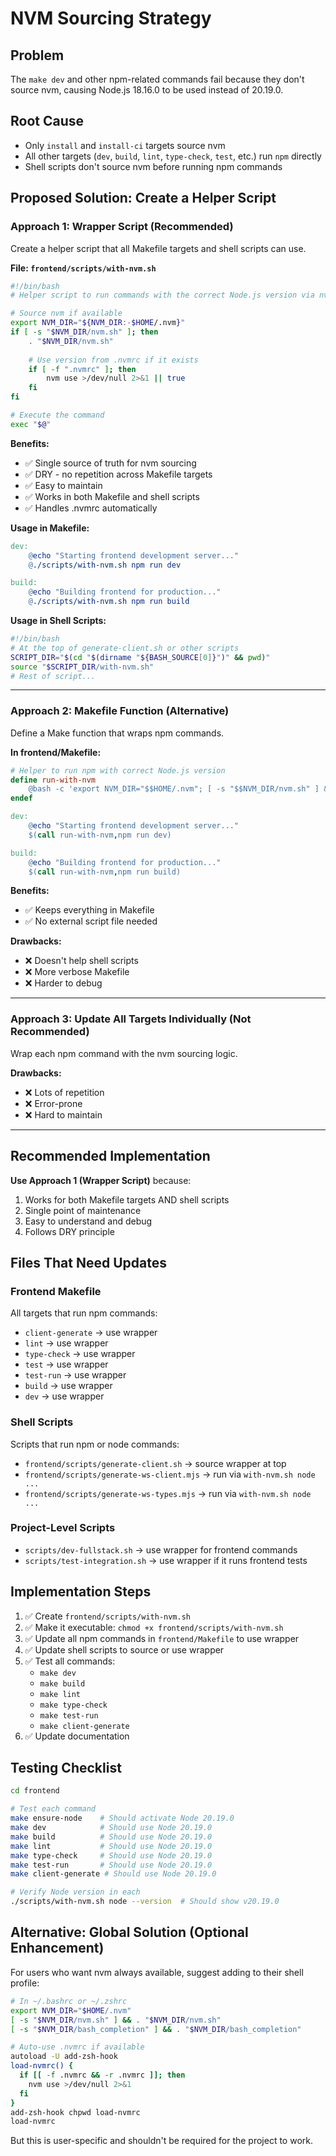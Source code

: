 # NVM Sourcing Strategy

## Problem
The `make dev` and other npm-related commands fail because they don't source nvm, causing Node.js 18.16.0 to be used instead of 20.19.0.

## Root Cause
- Only `install` and `install-ci` targets source nvm
- All other targets (`dev`, `build`, `lint`, `type-check`, `test`, etc.) run `npm` directly
- Shell scripts don't source nvm before running npm commands

## Proposed Solution: Create a Helper Script

### Approach 1: Wrapper Script (Recommended)
Create a helper script that all Makefile targets and shell scripts can use.

**File: `frontend/scripts/with-nvm.sh`**
```bash
#!/bin/bash
# Helper script to run commands with the correct Node.js version via nvm

# Source nvm if available
export NVM_DIR="${NVM_DIR:-$HOME/.nvm}"
if [ -s "$NVM_DIR/nvm.sh" ]; then
    . "$NVM_DIR/nvm.sh"
    
    # Use version from .nvmrc if it exists
    if [ -f ".nvmrc" ]; then
        nvm use >/dev/null 2>&1 || true
    fi
fi

# Execute the command
exec "$@"
```

**Benefits:**
- ✅ Single source of truth for nvm sourcing
- ✅ DRY - no repetition across Makefile targets
- ✅ Easy to maintain
- ✅ Works in both Makefile and shell scripts
- ✅ Handles .nvmrc automatically

**Usage in Makefile:**
```makefile
dev:
	@echo "Starting frontend development server..."
	@./scripts/with-nvm.sh npm run dev

build:
	@echo "Building frontend for production..."
	@./scripts/with-nvm.sh npm run build
```

**Usage in Shell Scripts:**
```bash
#!/bin/bash
# At the top of generate-client.sh or other scripts
SCRIPT_DIR="$(cd "$(dirname "${BASH_SOURCE[0]}")" && pwd)"
source "$SCRIPT_DIR/with-nvm.sh"
# Rest of script...
```

---

### Approach 2: Makefile Function (Alternative)
Define a Make function that wraps npm commands.

**In frontend/Makefile:**
```makefile
# Helper to run npm with correct Node.js version
define run-with-nvm
	@bash -c 'export NVM_DIR="$$HOME/.nvm"; [ -s "$$NVM_DIR/nvm.sh" ] && . "$$NVM_DIR/nvm.sh"; nvm use 2>/dev/null || true; $(1)'
endef

dev:
	@echo "Starting frontend development server..."
	$(call run-with-nvm,npm run dev)

build:
	@echo "Building frontend for production..."
	$(call run-with-nvm,npm run build)
```

**Benefits:**
- ✅ Keeps everything in Makefile
- ✅ No external script file needed

**Drawbacks:**
- ❌ Doesn't help shell scripts
- ❌ More verbose Makefile
- ❌ Harder to debug

---

### Approach 3: Update All Targets Individually (Not Recommended)
Wrap each npm command with the nvm sourcing logic.

**Drawbacks:**
- ❌ Lots of repetition
- ❌ Error-prone
- ❌ Hard to maintain

---

## Recommended Implementation

**Use Approach 1 (Wrapper Script)** because:
1. Works for both Makefile targets AND shell scripts
2. Single point of maintenance
3. Easy to understand and debug
4. Follows DRY principle

## Files That Need Updates

### Frontend Makefile
All targets that run npm commands:
- `client-generate` → use wrapper
- `lint` → use wrapper
- `type-check` → use wrapper
- `test` → use wrapper
- `test-run` → use wrapper
- `build` → use wrapper
- `dev` → use wrapper

### Shell Scripts
Scripts that run npm or node commands:
- `frontend/scripts/generate-client.sh` → source wrapper at top
- `frontend/scripts/generate-ws-client.mjs` → run via `with-nvm.sh node ...`
- `frontend/scripts/generate-ws-types.mjs` → run via `with-nvm.sh node ...`

### Project-Level Scripts
- `scripts/dev-fullstack.sh` → use wrapper for frontend commands
- `scripts/test-integration.sh` → use wrapper if it runs frontend tests

## Implementation Steps

1. ✅ Create `frontend/scripts/with-nvm.sh`
2. ✅ Make it executable: `chmod +x frontend/scripts/with-nvm.sh`
3. ✅ Update all npm commands in `frontend/Makefile` to use wrapper
4. ✅ Update shell scripts to source or use wrapper
5. ✅ Test all commands:
   - `make dev`
   - `make build`
   - `make lint`
   - `make type-check`
   - `make test-run`
   - `make client-generate`
6. ✅ Update documentation

## Testing Checklist

```bash
cd frontend

# Test each command
make ensure-node    # Should activate Node 20.19.0
make dev            # Should use Node 20.19.0
make build          # Should use Node 20.19.0
make lint           # Should use Node 20.19.0
make type-check     # Should use Node 20.19.0
make test-run       # Should use Node 20.19.0
make client-generate # Should use Node 20.19.0

# Verify Node version in each
./scripts/with-nvm.sh node --version  # Should show v20.19.0
```

## Alternative: Global Solution (Optional Enhancement)

For users who want nvm always available, suggest adding to their shell profile:

```bash
# In ~/.bashrc or ~/.zshrc
export NVM_DIR="$HOME/.nvm"
[ -s "$NVM_DIR/nvm.sh" ] && . "$NVM_DIR/nvm.sh"
[ -s "$NVM_DIR/bash_completion" ] && . "$NVM_DIR/bash_completion"

# Auto-use .nvmrc if available
autoload -U add-zsh-hook
load-nvmrc() {
  if [[ -f .nvmrc && -r .nvmrc ]]; then
    nvm use >/dev/null 2>&1
  fi
}
add-zsh-hook chpwd load-nvmrc
load-nvmrc
```

But this is user-specific and shouldn't be required for the project to work.
